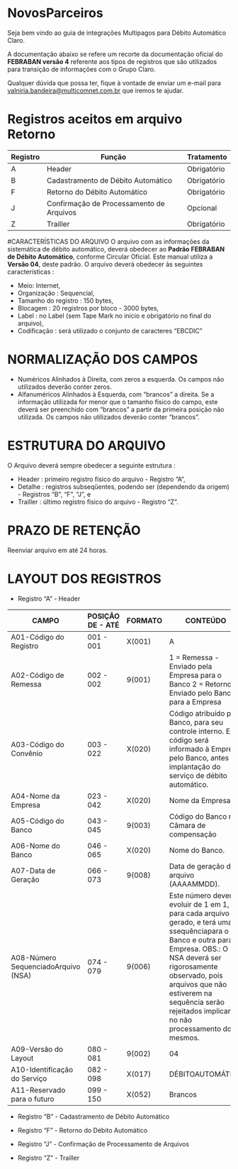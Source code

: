 # NovosParceiros

Seja bem vindo ao guia de integrações Multipagos para Débito Automático Claro.

A documentação abaixo se refere um recorte da documentação oficial do **FEBRABAN versão 4** referente aos tipos de registros que são utilizados para transição de informações com o Grupo Claro.

Qualquer dúvida que possa ter, fique à vontade de enviar um e-mail para valniria.bandeira@multicomnet.com.br que iremos te ajudar.


# Registros aceitos em arquivo Retorno


| Registro | Função | Tratamento |
|--|--|--|
| A | Header | Obrigatório |
| B | Cadastramento de Débito Automático | Obrigatório  |
| F | Retorno do Débito Automático | Obrigatório  |
| J | Confirmação de Processamento de Arquivos  | Opcional |
| Z | Trailler | Obrigatório   |

#CARACTERÍSTICAS DO ARQUIVO
O arquivo com as informações da sistemática de débito automático, deverá obedecer ao **Padrão FEBRABAN de Débito Automático**, conforme Circular Oficial. Este manual utiliza a **Versão 04**, deste padrão.
O arquivo deverá obedecer às seguintes características :
- Meio: Internet,
- Organização : Sequencial,
- Tamanho do registro : 150 bytes,
- Blocagem : 20 registros por bloco - 3000 bytes,
- Label : no Label (sem Tape Mark no início e obrigatório no final do arquivo),
- Codificação : será utilizado o conjunto de caracteres “EBCDIC”

# NORMALIZAÇÃO DOS CAMPOS
- Numéricos 
Alinhados à Direita, com zeros a esquerda.
Os campos não utilizados deverão conter zeros.
- Alfanuméricos 
Alinhados à Esquerda, com “brancos” a direita.
Se a informação utilizada for menor que o tamanho físico do campo, este deverá ser preenchido com “brancos” a partir da primeira posição não utilizada.
Os campos não utilizados deverão conter “brancos”.

# ESTRUTURA DO ARQUIVO
O Arquivo deverá sempre obedecer a seguinte estrutura :
- Header : primeiro registro físico do arquivo - Registro “A”,
- Detalhe : registros subseqüentes, podendo ser (dependendo da origem) - Registros “B”, “F”, “J”, e
- Trailler : último registro físico do arquivo - Registro “Z”.

# PRAZO DE RETENÇÃO
Reenviar arquivo em até 24 horas.

# LAYOUT DOS REGISTROS

- Registro “A” - Header


|CAMPO| POSIÇÃO DE - ATÉ | FORMATO | CONTEÚDO |
|--|--|--|--|
| A01-Código do Registro | 001 - 001 |X(001) | A |
| A02-Código de Remessa | 002 - 002 | 9(001)  | 1 = Remessa - Enviado pela Empresa para o Banco 2 = Retorno - Enviado pelo Banco para a Empresa ​|
| A03-Código do Convênio | 003 - 022 | X(020)  |  Código atribuído pelo Banco, para seu controle interno. Este código será informado à Empresa, pelo Banco, antes da implantação do serviço de débito automático.|
| A04-Nome da Empresa | 023 - 042 | X(020)  |  Nome da Empresa.|
| A05-Código do Banco |043 - 045  | 9(003) |  Código do Banco na Câmara de compensação|
| A06-Nome do Banco  | 046 - 065 | X(020) |  Nome do Banco.|
| A07-Data de Geração | 066 - 073 | 9(008)  |  Data de geração do arquivo (AAAAMMDD).|
| A08-Número SequenciadoArquivo (NSA) |074 - 079|9(006) |Este número deverá evoluir de 1 em 1, para cada arquivo gerado, e terá uma ssequênciapara o Banco e outra para a Empresa. OBS.: O NSA deverá ser rigorosamente observado, pois arquivos que não estiverem na sequência serão rejeitados implicando no não processamento dos mesmos.
|A09-Versão do Layout  | 080 - 081  | 9(002)  |04|
| A10-Identificação do Serviço | 082 - 098 | X(017) |  DÉBITOAUTOMÁTICO|
| A11-Reservado para o futuro | 099 - 150 | X(052)  | Brancos|



- Registro “B” - Cadastramento de Débito Automático

- Registro “F” - Retorno do Débito Automático 

- Registro “J” - Confirmação de Processamento de Arquivos 

- Registro “Z” - Trailler
